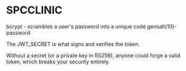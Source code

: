 # SPCCLINIC


bcrypt - scrambles a user's password into a unique code gensalt(10)- password

The JWT_SECRET is what signs and verifies the token.

Without a secret (or a private key in RS256), anyone could forge a valid token, which breaks your security entirely.